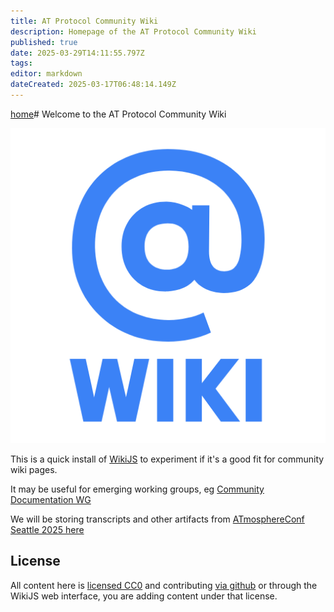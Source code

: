 ```yaml
---
title: AT Protocol Community Wiki
description: Homepage of the AT Protocol Community Wiki
published: true
date: 2025-03-29T14:11:55.797Z
tags: 
editor: markdown
dateCreated: 2025-03-17T06:48:14.149Z
---
```


[home](/en/home)# Welcome to the AT Protocol Community Wiki

![@wiki logo](/assets/atwiki512.png)

This is a quick install of [WikiJS](/wikijs) to experiment if it's a good fit for community wiki pages.

It may be useful for emerging working groups, eg [Community Documentation WG](/working-groups/community-documentation/)

We will be storing transcripts and other artifacts from [ATmosphereConf Seattle 2025 here](/atmosphereconf/seattle2025/)

## License

All content here is [licensed CC0](https://github.com/ATProtocol-Community/atprotocommunitywiki?tab=CC0-1.0-1-ov-file#readme) and contributing [via github](https://github.com/ATProtocol-Community/atprotocommunitywiki) or through the WikiJS web interface, you are adding content under that license.